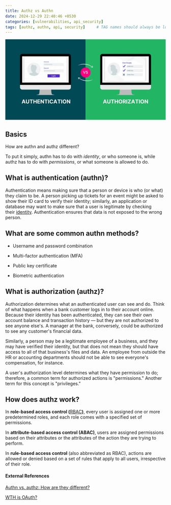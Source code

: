 ```yaml
---
title: Authz vs Authn
date: 2024-12-29 22:40:46 +0530
categories: [vulnerabilities, api_security]
tags: [authz, authn, api, security]     # TAG names should always be lowercase
---
```


![Authentication vs Authorization](/assets/images/authentication-vs-authorization-difference.webp)
## Basics

How are authn and authz different?

 To put it simply, authn has to do with *identity*, or who someone is, while authz has to do with *permissions*, or what someone is allowed to do.

## What is authentication (authn)?

Authentication means making sure that a person or device is who (or what) they claim to be. A person picking up tickets for an event might be asked to show their ID card to verify their identity; similarly, an application or database may want to make sure that a user is legitimate by checking their [identity](https://www.cloudflare.com/learning/access-management/what-is-identity/). Authentication ensures that data is not exposed to the wrong person.



## What are some common authn methods?

- Username and password combination

- Multi-factor authentication (MFA)

- Public key certificate

- Biometric authentication

## What is authorization (authz)?

Authorization determines what an authenticated user can see and do. Think of what happens when a bank customer logs in to their account online. Because their identity has been authenticated, they can see their own account balance and transaction history — but they are not authorized to see anyone else's. A manager at the bank, conversely, could be authorized to see any customer's financial data.

Similarly, a person may be a legitimate employee of a business, and they may have verified their identity, but that does not mean they should have access to all of that business's files and data. An employee from outside the HR or accounting departments should not be able to see everyone's compensation, for instance.

A user's authorization level determines what they have permission to do; therefore, a common term for authorized actions is "permissions." Another term for this concept is "privileges."

## How does authz work?

In **role-based access control (**[RBAC](https://www.cloudflare.com/learning/access-management/role-based-access-control-rbac/)**)**, every user is assigned one or more predetermined roles, and each role comes with a specified set of permissions.

In **attribute-based access control (ABAC)**, users are assigned permissions based on their attributes or the attributes of the action they are trying to perform.

In **rule-based access control** (also abbreviated as RBAC), actions are allowed or denied based on a set of rules that apply to all users, irrespective of their role.

#### External References

[Authn vs. authz: How are they different?](https://www.cloudflare.com/learning/access-management/authn-vs-authz/)

[WTH is OAuth?](https://app.capacities.io/afcfe486-c51c-44b9-a658-b4362ef39aec/1ec683da-9c9e-412d-b007-de9d719057ab)
